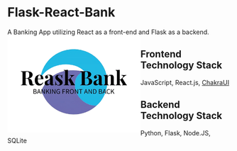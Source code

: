 # Flask-React-Bank
A Banking App utilizing React as a front-end and Flask as a backend.
<img src="client\public\static\images\reask-bank-final.png" width="300" style="float:left">
## Frontend Technology Stack
JavaScript, React.js, [ChakraUI](https://chakra-ui.com/)

## Backend Technology Stack
Python, Flask, Node.JS, SQLite